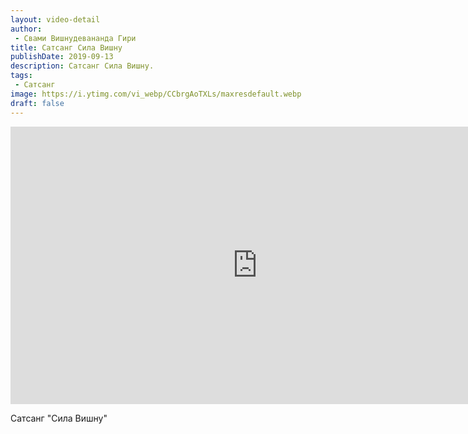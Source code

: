 ```yaml
---
layout: video-detail
author:
 - Свами Вишнудевананда Гири
title: Сатсанг Сила Вишну
publishDate: 2019-09-13
description: Сатсанг Сила Вишну. 
tags: 
 - Сатсанг
image: https://i.ytimg.com/vi_webp/CCbrgAoTXLs/maxresdefault.webp
draft: false
---
```


<iframe width="790" height="444" src="https://www.youtube.com/embed/CCbrgAoTXLs" frameborder="0" allowfullscreen=""></iframe> 

  Сатсанг "Сила Вишну"

  

 